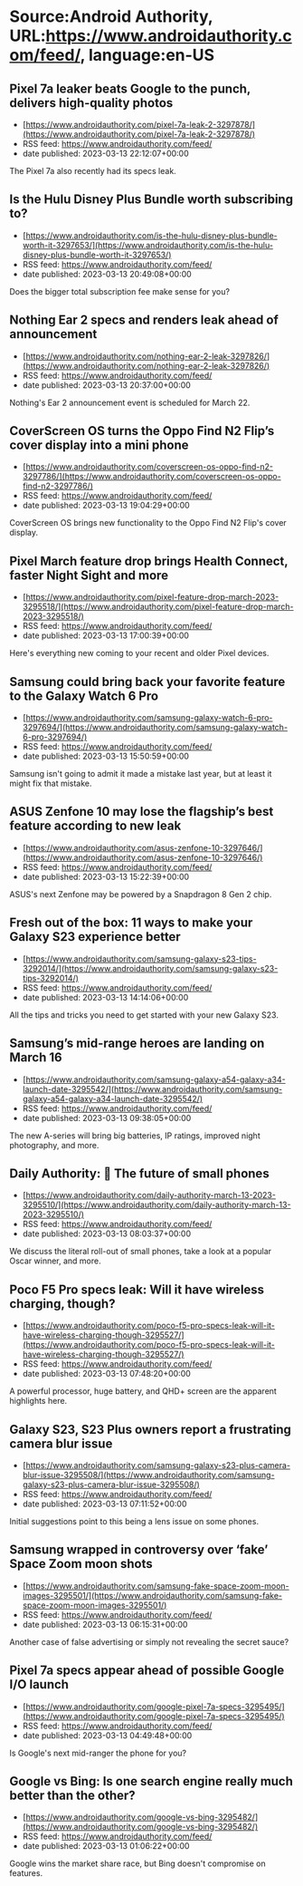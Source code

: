 # Source:Android Authority, URL:https://www.androidauthority.com/feed/, language:en-US

## Pixel 7a leaker beats Google to the punch, delivers high-quality photos
 - [https://www.androidauthority.com/pixel-7a-leak-2-3297878/](https://www.androidauthority.com/pixel-7a-leak-2-3297878/)
 - RSS feed: https://www.androidauthority.com/feed/
 - date published: 2023-03-13 22:12:07+00:00

The Pixel 7a also recently had its specs leak.

## Is the Hulu Disney Plus Bundle worth subscribing to?
 - [https://www.androidauthority.com/is-the-hulu-disney-plus-bundle-worth-it-3297653/](https://www.androidauthority.com/is-the-hulu-disney-plus-bundle-worth-it-3297653/)
 - RSS feed: https://www.androidauthority.com/feed/
 - date published: 2023-03-13 20:49:08+00:00

Does the bigger total subscription fee make sense for you?

## Nothing Ear 2 specs and renders leak ahead of announcement
 - [https://www.androidauthority.com/nothing-ear-2-leak-3297826/](https://www.androidauthority.com/nothing-ear-2-leak-3297826/)
 - RSS feed: https://www.androidauthority.com/feed/
 - date published: 2023-03-13 20:37:00+00:00

Nothing's Ear 2 announcement event is scheduled for March 22.

## CoverScreen OS turns the Oppo Find N2 Flip’s cover display into a mini phone
 - [https://www.androidauthority.com/coverscreen-os-oppo-find-n2-3297786/](https://www.androidauthority.com/coverscreen-os-oppo-find-n2-3297786/)
 - RSS feed: https://www.androidauthority.com/feed/
 - date published: 2023-03-13 19:04:29+00:00

CoverScreen OS brings new functionality to the Oppo Find N2 Flip's cover display.

## Pixel March feature drop brings Health Connect, faster Night Sight and more
 - [https://www.androidauthority.com/pixel-feature-drop-march-2023-3295518/](https://www.androidauthority.com/pixel-feature-drop-march-2023-3295518/)
 - RSS feed: https://www.androidauthority.com/feed/
 - date published: 2023-03-13 17:00:39+00:00

Here's everything new coming to your recent and older Pixel devices.

## Samsung could bring back your favorite feature to the Galaxy Watch 6 Pro
 - [https://www.androidauthority.com/samsung-galaxy-watch-6-pro-3297694/](https://www.androidauthority.com/samsung-galaxy-watch-6-pro-3297694/)
 - RSS feed: https://www.androidauthority.com/feed/
 - date published: 2023-03-13 15:50:59+00:00

Samsung isn't going to admit it made a mistake last year, but at least it might fix that mistake.

## ASUS Zenfone 10 may lose the flagship’s best feature according to new leak
 - [https://www.androidauthority.com/asus-zenfone-10-3297646/](https://www.androidauthority.com/asus-zenfone-10-3297646/)
 - RSS feed: https://www.androidauthority.com/feed/
 - date published: 2023-03-13 15:22:39+00:00

ASUS's next Zenfone may be powered by a Snapdragon 8 Gen 2 chip.

## Fresh out of the box: 11 ways to make your Galaxy S23 experience better
 - [https://www.androidauthority.com/samsung-galaxy-s23-tips-3292014/](https://www.androidauthority.com/samsung-galaxy-s23-tips-3292014/)
 - RSS feed: https://www.androidauthority.com/feed/
 - date published: 2023-03-13 14:14:06+00:00

All the tips and tricks you need to get started with your new Galaxy S23.

## Samsung’s mid-range heroes are landing on March 16
 - [https://www.androidauthority.com/samsung-galaxy-a54-galaxy-a34-launch-date-3295542/](https://www.androidauthority.com/samsung-galaxy-a54-galaxy-a34-launch-date-3295542/)
 - RSS feed: https://www.androidauthority.com/feed/
 - date published: 2023-03-13 09:38:05+00:00

The new A-series will bring big batteries, IP ratings, improved night photography, and more.

## Daily Authority: 🔮 The future of small phones
 - [https://www.androidauthority.com/daily-authority-march-13-2023-3295510/](https://www.androidauthority.com/daily-authority-march-13-2023-3295510/)
 - RSS feed: https://www.androidauthority.com/feed/
 - date published: 2023-03-13 08:03:37+00:00

We discuss the literal roll-out of small phones, take a look at a popular Oscar winner, and more.

## Poco F5 Pro specs leak: Will it have wireless charging, though?
 - [https://www.androidauthority.com/poco-f5-pro-specs-leak-will-it-have-wireless-charging-though-3295527/](https://www.androidauthority.com/poco-f5-pro-specs-leak-will-it-have-wireless-charging-though-3295527/)
 - RSS feed: https://www.androidauthority.com/feed/
 - date published: 2023-03-13 07:48:20+00:00

A powerful processor, huge battery, and QHD+ screen are the apparent highlights here.

## Galaxy S23, S23 Plus owners report a frustrating camera blur issue
 - [https://www.androidauthority.com/samsung-galaxy-s23-plus-camera-blur-issue-3295508/](https://www.androidauthority.com/samsung-galaxy-s23-plus-camera-blur-issue-3295508/)
 - RSS feed: https://www.androidauthority.com/feed/
 - date published: 2023-03-13 07:11:52+00:00

Initial suggestions point to this being a lens issue on some phones.

## Samsung wrapped in controversy over ‘fake’ Space Zoom moon shots
 - [https://www.androidauthority.com/samsung-fake-space-zoom-moon-images-3295501/](https://www.androidauthority.com/samsung-fake-space-zoom-moon-images-3295501/)
 - RSS feed: https://www.androidauthority.com/feed/
 - date published: 2023-03-13 06:15:31+00:00

Another case of false advertising or simply not revealing the secret sauce?

## Pixel 7a specs appear ahead of possible Google I/O launch
 - [https://www.androidauthority.com/google-pixel-7a-specs-3295495/](https://www.androidauthority.com/google-pixel-7a-specs-3295495/)
 - RSS feed: https://www.androidauthority.com/feed/
 - date published: 2023-03-13 04:49:48+00:00

Is Google's next mid-ranger the phone for you?

## Google vs Bing: Is one search engine really much better than the other?
 - [https://www.androidauthority.com/google-vs-bing-3295482/](https://www.androidauthority.com/google-vs-bing-3295482/)
 - RSS feed: https://www.androidauthority.com/feed/
 - date published: 2023-03-13 01:06:22+00:00

Google wins the market share race, but Bing doesn't compromise on features.

